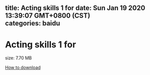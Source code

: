 
title: Acting skills 1 for
date: Sun Jan 19 2020 13:39:07 GMT+0800 (CST)    
categories: baidu
---

# Acting skills 1 for
size: 7.70 MB
 
 

[How to download](https://bpcam.bemobtrk.com/go/2ceec3aa-1ca2-46d6-b9ff-aaa5c184517c?jno=1291)